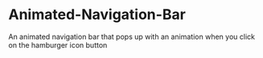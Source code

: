 # Animated-Navigation-Bar
An animated navigation bar that pops up with an animation when you click on the hamburger icon button
